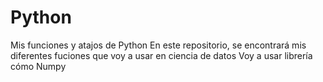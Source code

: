 # Python
Mis funciones y atajos de Python
En este repositorio, se encontrará mis diferentes fuciones que voy a usar en ciencia de datos
Voy a usar librería cómo Numpy 
